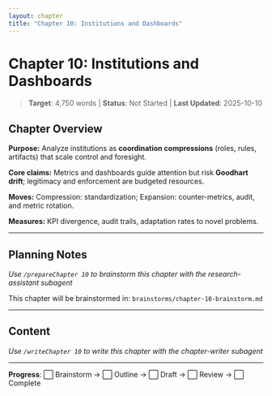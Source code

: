 ```yaml
---
layout: chapter
title: "Chapter 10: Institutions and Dashboards"
---
```


# Chapter 10: Institutions and Dashboards

> **Target**: 4,750 words | **Status**: Not Started | **Last Updated**: 2025-10-10

## Chapter Overview

**Purpose:** Analyze institutions as **coordination compressions** (roles, rules, artifacts) that scale control and foresight.

**Core claims:** Metrics and dashboards guide attention but risk **Goodhart drift**; legitimacy and enforcement are budgeted resources.

**Moves:** Compression: standardization; Expansion: counter-metrics, audit, and metric rotation.

**Measures:** KPI divergence, audit trails, adaptation rates to novel problems.

---

## Planning Notes

*Use `/prepareChapter 10` to brainstorm this chapter with the research-assistant subagent*

This chapter will be brainstormed in: `brainstorms/chapter-10-brainstorm.md`

---

## Content

*Use `/writeChapter 10` to write this chapter with the chapter-writer subagent*

---

**Progress**: ⬜ Brainstorm → ⬜ Outline → ⬜ Draft → ⬜ Review → ⬜ Complete

<script src="https://hypothes.is/embed.js" async></script>
